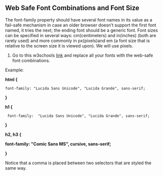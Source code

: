 ## **Web Safe Font Combinations and Font Size**

The font-family property should have several font names in its value as a fail-safe mechanism in case an older browser doesn’t support the first font named, it tries the next; the ending font should be a generic font. Font sizes can be specified in several ways: cm\(centimeters\) and in\(inches\) \(both are rarely used\) and more commonly in px\(pixels\)and em \(a font size that is relative to the screen size it is viewed upon\). We will use pixels.

1. Go to this w3schools [link](http://www.w3schools.com/cssref/css_websafe_fonts.asp) and replace all your fonts with the web-safe font combinations.

Example:

**html {**

```
font-family: "Lucida Sans Unicode", "Lucida Grande", sans-serif;
```

**}**

**h1 {**

```text
 font-family:  "Lucida Sans Unicode", "Lucida Grande", sans-serif;
```

**}**

**h2, h3 {**

**font-family: "Comic Sans MS", cursive, sans-serif;**

**}**

Notice that a comma is placed between two selectors that are styled the same way.

